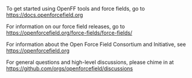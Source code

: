 To get started using OpenFF tools and force fields, go to https://docs.openforcefield.org

For information on our force field releases, go to https://openforcefield.org/force-fields/force-fields/

For information about the Open Force Field Consortium and Initiative, see https://openforcefield.org

For general questions and high-level discussions, please chime in at https://github.com/orgs/openforcefield/discussions
